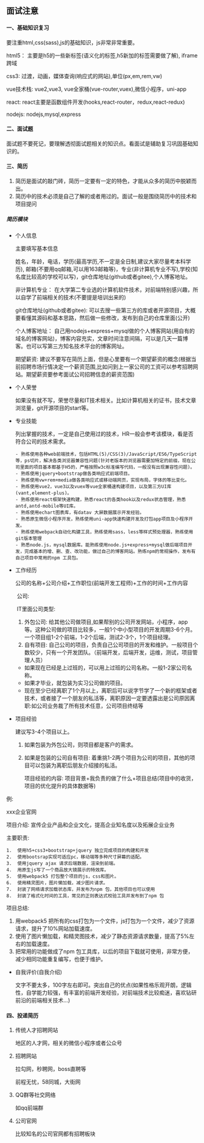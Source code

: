 ## 面试注意	

#### 一、基础知识复习

要注重html,css(sass),js的基础知识，js非常非常重要。

html5： 主要是h5的一些新标签(语义化的标签,h5新加的标签需要做了解), iframe跨域

css3:  过渡，动画，媒体查询(响应式的网站),单位(px,em,rem,vw)

vue技术栈: vue2,vue3, vue全家桶(vue-router,vuex),微信小程序，uni-app

react: react主要是函数组件开发(hooks,react-router，redux,react-redux)

nodejs:  nodejs,mysql,express

#### 二、面试题

面试题不要死记，要理解透彻面试题相关的知识点。看面试是辅助复习巩固基础知识的。

#### 三、简历

1. 简历是面试的敲门砖，简历一定要有一定的特色，才能从众多的简历中脱颖而出。
2. 简历中的技术必须是自己了解的或者用过的。面试一般是围绕简历中的技术和项目提问

##### 简历模块

* 个人信息

  主要填写基本信息

  姓名，年龄，电话，学历(最高学历,不一定是全日制,建议大家尽量考本科学历), 邮箱(不要用qq邮箱,可以用163邮箱等)，专业(非计算机专业不写),学校(知名度比较高的学校可以写)，git仓库地址(github或者gitee),个人博客地址。

  非计算机专业： 在大学第二专业选的计算机软件技术，对前端特别感兴趣，所以自学了前端相关的技术(不要提是培训出来的)

  git仓库地址(github或者gitee): 可以去搜一些第三方的库或者开源项目，大概要看懂其源码和基本思路，然后做一些修改，发布到自己的仓库里面(公开)

  个人博客地址： 自己用nodejs+express+mysql做的个人博客网站(用自有的域名的博客网站)，博客内容充实，文章时间注意间隔，可以是几天一篇博客。也可以写第三方知名技术平台的博客网址。

  期望薪资: 建议不要写在简历上面，但是心里要有一个期望薪资的概念(根据当前招聘市场行情决定一个薪资范围,比如问到上一家公司的工资可以参考招聘网站。期望薪资要参考面试公司招聘信息的薪资范围)

* 个人荣誉

  如果没有就不写，荣誉尽量和IT技术相关。比如计算机相关的证书，技术文章浏览量，git开源项目的start等。

* 专业技能

  列出掌握的技术，一定是自己使用过的技术，HR一般会参考该模块，看是否符合公司的技术需求。

  ```
  - 熟练使用各种web前端技术，包括HTML(5)/CSS(3)/JavaScript/ES6/TypeScript等，ps切片，解决各类浏览器兼容性问题(针对老版本的浏览器需要加特定的前缀，现在公司里面的项目基本都基于H5的，严格按照w3c标准编写代码，一般没有出现兼容性问题)。
  - 熟练使用jquery+bootstrap做各类响应式前端项目。
  - 熟练使用vw+rem+media做各类响应式或移动端网页，实现布局，字体的等比变化。
  - 熟练使用vue2，vue3以及vuex等vue全家桶速构建项目，以及第三方UI库(vant,element-plus)。
  - 熟练使用react框架快速构建，熟悉react的各类hook以及redux状态管理，熟悉antd,antd-mobile等UI库。
  - 熟练使用echart图表库，有datav 大屏数据展示开发经验。
  - 熟悉原生微信小程序开发，熟练使用uni-app快速构建开发及打包app项目及小程序开发。
  - 熟练使用webpack自动化构建工具，熟练使用sass，less等样式预处理器，熟练使用git版本管理
  - 熟悉node.js，mysql数据库。能熟练使用node.js+express+mysql做后端项目开发，完成基本的增、删、查、改功能，做过自己的博客网站。熟练npm的常规操作，发布有自己项目中常用的npm 工具包。
  ```

* 工作经历

  公司的名称+公司介绍+工作职位(前端开发工程师)+工作的时间+工作内容

  ​    公司:

  ​	IT里面公司类型: 

   	1. 外包公司:  给其他公司做项目,如果帮别的公司开发网站，小程序，app等。这种公司做的项目比较多，一般1个中小型项目的开发周期3-6个月。 一个项目组1-2个前端，1-2个后端，测试2-3个，1个项目经理。
   	2. 自有项目: 自己公司的项目，负责自己公司项目的开发和维护。一般项目个数较少，只有一个开发团队。（前端开发，后端开发，运维，测试，项目管理人员）

  * 如果现在已经是上过班的，可以用上过班的公司名称。一般1-2家公司名称。
  * 如果才毕业，就包装为实习公司做的项目。
  * 现在至少已经离职了1个月以上，离职后可以说字节学了一个新的框架或者技术，或者接了一个朋友的私活等，离职原因一定要透露出是公司原因离职:如公司业务裁了所有技术任意，公司项目终结等

* 项目经验

  建议写3-4个项目以上。

  1. 如果包装为外包公司，则项目都是客户的需求。

  2. 如果是包装的公司自有项目: 着重挑1-2两个项目为公司的项目，其他的项目可以包装为离职后朋友介绍接的私活。

     项目经验的内容: 项目背景+我负责的做了什么+项目总结(项目中的收货，项目的优化提升的具体数据等)

例:

xxx企业官网

项目介绍: 宣传企业产品和企业文化，提高企业知名度以及拓展企业业务

主要职责:

 	1.  使用h5+css3+bootstrap+jquery 独立完成项目的构建和开发
 	2.  使用bootsrap实现可适应pc，移动端等多种尺寸屏幕的适配。
 	3.  使用jquery ajax 请求后端数据，渲染到前端。
 	4.  用原生js写了一个商品放大镜展示的特效库。
	5.  使用webpack5 打包整个项目的js，css和图片。
	6.  使用精灵图片，图片懒加载，减少图片请求。
	7.  封装了网络请求加载状态库，并发布为npm 包，其他项目也可以使用
	8.  封装了格式化时间的工具，常见的正则表达式校验工具并发布到了npm 包

项目总结:

1.  用webpack5 把所有的css打包为一个文件，js打包为一个文件，减少了资源请求，提升了10%网站加载速度。
2. 使用了图片懒加载，和精灵图技术，减少了静态资源请求数量，提高了5%左右的加载速度。
3. 把常用的功能做成了npm 包工具库，以后的项目下载就可使用，非常方便，减少相同功能重复编写，也便于维护。

* 自我评价(自我介绍)

  文字不要太多，100字左右即可。突出自己的优点(如果性格乐观开朗，逻辑性，自学能力较强，有丰富的前端开发经验，对前端技术比较痴迷，喜欢钻研前沿的前端相关技术...)

  



#### 四、投递简历

1. 传统人才招聘网站

   地区的人才网，相关的微信小程序或者公众号

2. 招聘网站

   拉勾网，秒聘网，boss直聘等

   前程无忧，58同城，大街网

3. QQ群等社交网络

   如qq前端群

4. 公司官网

   比较知名的公司官网都有招聘板块